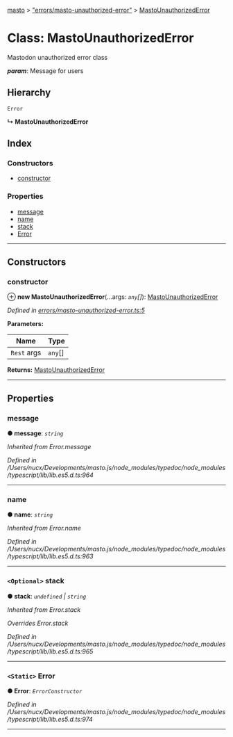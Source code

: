[masto](../README.md) > ["errors/masto-unauthorized-error"](../modules/_errors_masto_unauthorized_error_.md) > [MastoUnauthorizedError](../classes/_errors_masto_unauthorized_error_.mastounauthorizederror.md)

# Class: MastoUnauthorizedError

Mastodon unauthorized error class

*__param__*: Message for users

## Hierarchy

 `Error`

**↳ MastoUnauthorizedError**

## Index

### Constructors

* [constructor](_errors_masto_unauthorized_error_.mastounauthorizederror.md#constructor)

### Properties

* [message](_errors_masto_unauthorized_error_.mastounauthorizederror.md#message)
* [name](_errors_masto_unauthorized_error_.mastounauthorizederror.md#name)
* [stack](_errors_masto_unauthorized_error_.mastounauthorizederror.md#stack)
* [Error](_errors_masto_unauthorized_error_.mastounauthorizederror.md#error)

---

## Constructors

<a id="constructor"></a>

###  constructor

⊕ **new MastoUnauthorizedError**(...args: *`any`[]*): [MastoUnauthorizedError](_errors_masto_unauthorized_error_.mastounauthorizederror.md)

*Defined in [errors/masto-unauthorized-error.ts:5](https://github.com/neet/masto.js/blob/b4e0b0f/src/errors/masto-unauthorized-error.ts#L5)*

**Parameters:**

| Name | Type |
| ------ | ------ |
| `Rest` args | `any`[] |

**Returns:** [MastoUnauthorizedError](_errors_masto_unauthorized_error_.mastounauthorizederror.md)

___

## Properties

<a id="message"></a>

###  message

**● message**: *`string`*

*Inherited from Error.message*

*Defined in /Users/nucx/Developments/masto.js/node_modules/typedoc/node_modules/typescript/lib/lib.es5.d.ts:964*

___
<a id="name"></a>

###  name

**● name**: *`string`*

*Inherited from Error.name*

*Defined in /Users/nucx/Developments/masto.js/node_modules/typedoc/node_modules/typescript/lib/lib.es5.d.ts:963*

___
<a id="stack"></a>

### `<Optional>` stack

**● stack**: *`undefined` \| `string`*

*Inherited from Error.stack*

*Overrides Error.stack*

*Defined in /Users/nucx/Developments/masto.js/node_modules/typedoc/node_modules/typescript/lib/lib.es5.d.ts:965*

___
<a id="error"></a>

### `<Static>` Error

**● Error**: *`ErrorConstructor`*

*Defined in /Users/nucx/Developments/masto.js/node_modules/typedoc/node_modules/typescript/lib/lib.es5.d.ts:974*

___

